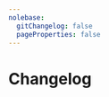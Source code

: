```yaml
---
nolebase:
  gitChangelog: false
  pageProperties: false
---
```


# Changelog

<script setup>
import { data } from './data/toc.data'
</script>

<NolebaseRecentUpdates :data="data" />

